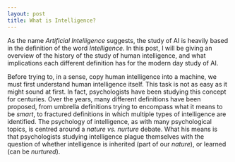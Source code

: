 ```yaml
---
layout: post
title: What is Intelligence?
---
```


As the name *Artificial Intelligence* suggests, the study of AI is heavily based in the definition of the word *Intelligence*. In this post, I will be giving an overview of the history of the study of human intelligence, and what implications each different definition has for the modern day study of AI.

Before trying to, in a sense, copy human intelligence into a machine, we must first understand human intelligence itself. This task is not as easy as it might sound at first. In fact, psychologists have been studying this concept for centuries. Over the years, many different definitions have been proposed, from umbrella definitions trying to encompass what it means to be *smart*, to fractured definitions in which multiple types of intelligence are identified. The psychology of intelligence, as with many psychological topics, is centred around a *nature vs. nurture* debate. What his means is that psychologists studying intelligence plague themselves with the question of whether intelligence is inherited (part of our *nature*),  or learned (can be *nurtured*). 


 <!-- realized through the inherent structure of our brains, genes, and other internal  ; and how much is learned, or can be cultivated through things such as schooling and social interaction. -->
